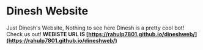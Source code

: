 # Dinesh Website
Just Dinesh's Website, Nothing to see here
Dinesh is a pretty cool bot! Check us out!
**WEBISTE URL IS [https://rahulp7801.github.io/dineshweb/](https://rahulp7801.github.io/dineshweb/)**
